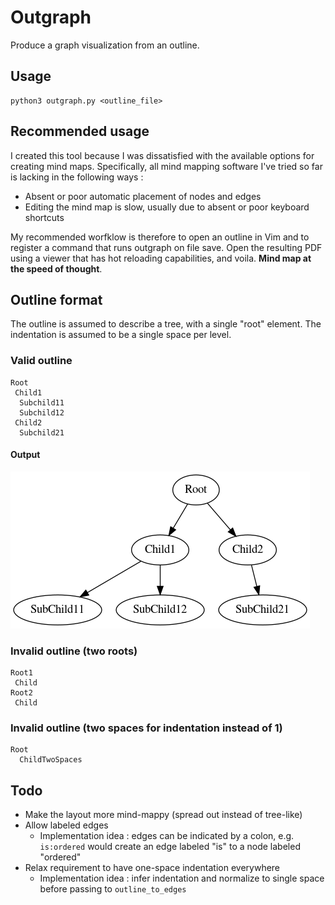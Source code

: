 # Outgraph

Produce a graph visualization from an outline.

## Usage
```
python3 outgraph.py <outline_file>
```

## Recommended usage

I created this tool because I was dissatisfied with the available options for creating mind maps. Specifically, all mind mapping software I've tried so far is lacking in the following ways :
* Absent or poor automatic placement of nodes and edges
* Editing the mind map is slow, usually due to absent or poor keyboard shortcuts

My recommended worfklow is therefore to open an outline in Vim and to register a command that runs outgraph on file save. Open the resulting PDF using a viewer that has hot reloading capabilities, and voila. **Mind map at the speed of thought**.

## Outline format

The outline is assumed to describe a tree, with a single "root" element.
The indentation is assumed to be a single space per level.

### Valid outline
```
Root
 Child1
  Subchild11
  Subchild12
 Child2
  Subchild21
```

#### Output
![Valid outline](valid_outline.png)

### Invalid outline (two roots)
```
Root1
 Child
Root2
 Child
```

### Invalid outline (two spaces for indentation instead of 1)
```
Root
  ChildTwoSpaces
```

## Todo

* Make the layout more mind-mappy (spread out instead of tree-like)
* Allow labeled edges
  * Implementation idea : edges can be indicated by a colon, e.g. `is:ordered` would create an edge labeled "is" to a node labeled "ordered"
* Relax requirement to have one-space indentation everywhere
  * Implementation idea : infer indentation and normalize to single space before passing to `outline_to_edges`
